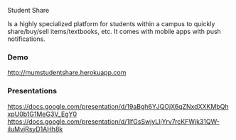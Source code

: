 Student Share 

Is a highly specialized platform for students within a campus to quickly share/buy/sell items/textbooks, etc.
It comes with mobile apps with push notifications.

### Demo
http://mumstudentshare.herokuapp.com

### Presentations
https://docs.google.com/presentation/d/19aBgh6YJQOjX6qZNxdXXKMbQhxpU0b1G1MeG3V_EgY0
https://docs.google.com/presentation/d/1lfGsSwjyLIjYrv7rcKFWjk31QW-iIuMvjRsyD1AHh8k
